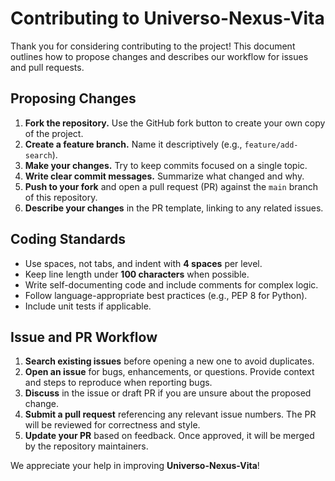 # Contributing to Universo-Nexus-Vita

Thank you for considering contributing to the project! This document outlines how to propose changes and describes our workflow for issues and pull requests.

## Proposing Changes

1. **Fork the repository.** Use the GitHub fork button to create your own copy of the project.
2. **Create a feature branch.** Name it descriptively (e.g., `feature/add-search`).
3. **Make your changes.** Try to keep commits focused on a single topic.
4. **Write clear commit messages.** Summarize what changed and why.
5. **Push to your fork** and open a pull request (PR) against the `main` branch of this repository.
6. **Describe your changes** in the PR template, linking to any related issues.

## Coding Standards

- Use spaces, not tabs, and indent with **4 spaces** per level.
- Keep line length under **100 characters** when possible.
- Write self-documenting code and include comments for complex logic.
- Follow language-appropriate best practices (e.g., PEP 8 for Python).
- Include unit tests if applicable.

## Issue and PR Workflow

1. **Search existing issues** before opening a new one to avoid duplicates.
2. **Open an issue** for bugs, enhancements, or questions. Provide context and steps to reproduce when reporting bugs.
3. **Discuss** in the issue or draft PR if you are unsure about the proposed change.
4. **Submit a pull request** referencing any relevant issue numbers. The PR will be reviewed for correctness and style.
5. **Update your PR** based on feedback. Once approved, it will be merged by the repository maintainers.

We appreciate your help in improving **Universo-Nexus-Vita**!
